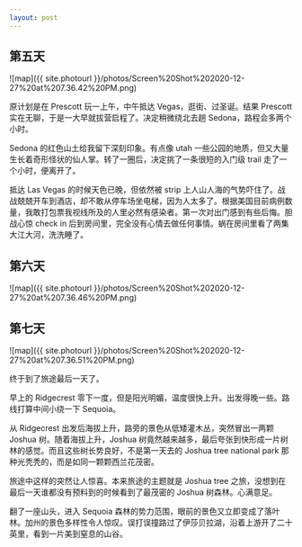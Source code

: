 ```yaml
---
layout: post
---
```


## 第五天

![map]({{ site.photourl }}/photos/Screen%20Shot%202020-12-27%20at%207.36.42%20PM.png)

原计划是在 Prescott 玩一上午，中午抵达 Vegas，逛街、过圣诞。结果 Prescott 实在无聊，于是一大早就拔营启程了。决定稍微绕北去趟 Sedona，路程会多两个小时。

Sedona 的红色山土给我留下深刻印象。有点像 utah 一些公园的地质，但又大量生长着奇形怪状的仙人掌。转了一圈后，决定挑了一条很短的入门级 trail 走了一个小时，便离开了。

抵达 Las Vegas 的时候天色已晚，但依然被 strip 上人山人海的气势吓住了。战战兢兢开车到酒店，却不敢从停车场坐电梯，因为人太多了。根据美国目前病例数量，我敢打包票我视线所及的人里必然有感染者。第一次对出门感到有些后悔。胆战心惊 check in 后到房间里，完全没有心情去做任何事情。蜗在房间里看了两集大江大河，洗洗睡了。

## 第六天

![map]({{ site.photourl }}/photos/Screen%20Shot%202020-12-27%20at%207.36.46%20PM.png)

## 第七天

![map]({{ site.photourl }}/photos/Screen%20Shot%202020-12-27%20at%207.36.51%20PM.png)

终于到了旅途最后一天了。

早上的 Ridgecrest 零下一度，但是阳光明媚，温度很快上升。出发得晚一些。路线打算中间小绕一下 Sequoia。

从 Ridgecrest 出发后海拔上升，路旁的景色从低矮灌木丛，突然冒出一两颗 Joshua 树。随着海拔上升，Joshua 树竟然越来越多，最后夸张到快形成一片树林的感觉。而且这些树长势良好，不是第一天去的 Joshua tree national park 那种光秃秃的，而是如同一颗颗西兰花茂密。

旅途中这样的突然让人惊喜。本来旅途的主题就是 Joshua tree 之旅，没想到在最后一天谁都没有预料到的时候看到了最茂密的 Joshua 树森林。心满意足。

翻了一座山头，进入 Sequoia 森林的势力范围，眼前的景色又立即变成了落叶林。加州的景色多样性令人惊叹。误打误撞路过了伊莎贝拉湖，沿着上游开了二十英里，看到一片美到窒息的山谷。
